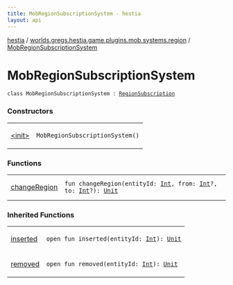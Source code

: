 ```yaml
---
title: MobRegionSubscriptionSystem - hestia
layout: api
---
```


<div class='api-docs-breadcrumbs'><a href="../../index.html">hestia</a> / <a href="../index.html">worlds.gregs.hestia.game.plugins.mob.systems.region</a> / <a href="./index.html">MobRegionSubscriptionSystem</a></div>

# MobRegionSubscriptionSystem

<div class="signature"><code><span class="keyword">class </span><span class="identifier">MobRegionSubscriptionSystem</span>&nbsp;<span class="symbol">:</span>&nbsp;<a href="../../worlds.gregs.hestia.game.api.movement/-region-subscription/index.html"><span class="identifier">RegionSubscription</span></a></code></div>

### Constructors

<table class="api-docs-table">
<tbody>
<tr>
<td markdown="1">

<a href="-init-.html">&lt;init&gt;</a>


</td>
<td markdown="1">
<div class="signature"><code><span class="identifier">MobRegionSubscriptionSystem</span><span class="symbol">(</span><span class="symbol">)</span></code></div>

</td>
</tr>
</tbody>
</table>

### Functions

<table class="api-docs-table">
<tbody>
<tr>
<td markdown="1">

<a href="change-region.html">changeRegion</a>


</td>
<td markdown="1">
<div class="signature"><code><span class="keyword">fun </span><span class="identifier">changeRegion</span><span class="symbol">(</span><span class="parameterName" id="worlds.gregs.hestia.game.plugins.mob.systems.region.MobRegionSubscriptionSystem$changeRegion(kotlin.Int, kotlin.Int, kotlin.Int)/entityId">entityId</span><span class="symbol">:</span>&nbsp;<a href="https://kotlinlang.org/api/latest/jvm/stdlib/kotlin/-int/index.html"><span class="identifier">Int</span></a><span class="symbol">, </span><span class="parameterName" id="worlds.gregs.hestia.game.plugins.mob.systems.region.MobRegionSubscriptionSystem$changeRegion(kotlin.Int, kotlin.Int, kotlin.Int)/from">from</span><span class="symbol">:</span>&nbsp;<a href="https://kotlinlang.org/api/latest/jvm/stdlib/kotlin/-int/index.html"><span class="identifier">Int</span></a><span class="symbol">?</span><span class="symbol">, </span><span class="parameterName" id="worlds.gregs.hestia.game.plugins.mob.systems.region.MobRegionSubscriptionSystem$changeRegion(kotlin.Int, kotlin.Int, kotlin.Int)/to">to</span><span class="symbol">:</span>&nbsp;<a href="https://kotlinlang.org/api/latest/jvm/stdlib/kotlin/-int/index.html"><span class="identifier">Int</span></a><span class="symbol">?</span><span class="symbol">)</span><span class="symbol">: </span><a href="https://kotlinlang.org/api/latest/jvm/stdlib/kotlin/-unit/index.html"><span class="identifier">Unit</span></a></code></div>

</td>
</tr>
</tbody>
</table>

### Inherited Functions

<table class="api-docs-table">
<tbody>
<tr>
<td markdown="1">

<a href="../../worlds.gregs.hestia.game.api.movement/-region-subscription/inserted.html">inserted</a>


</td>
<td markdown="1">
<div class="signature"><code><span class="keyword">open</span> <span class="keyword">fun </span><span class="identifier">inserted</span><span class="symbol">(</span><span class="parameterName" id="worlds.gregs.hestia.game.api.movement.RegionSubscription$inserted(kotlin.Int)/entityId">entityId</span><span class="symbol">:</span>&nbsp;<a href="https://kotlinlang.org/api/latest/jvm/stdlib/kotlin/-int/index.html"><span class="identifier">Int</span></a><span class="symbol">)</span><span class="symbol">: </span><a href="https://kotlinlang.org/api/latest/jvm/stdlib/kotlin/-unit/index.html"><span class="identifier">Unit</span></a></code></div>

</td>
</tr>
<tr>
<td markdown="1">

<a href="../../worlds.gregs.hestia.game.api.movement/-region-subscription/removed.html">removed</a>


</td>
<td markdown="1">
<div class="signature"><code><span class="keyword">open</span> <span class="keyword">fun </span><span class="identifier">removed</span><span class="symbol">(</span><span class="parameterName" id="worlds.gregs.hestia.game.api.movement.RegionSubscription$removed(kotlin.Int)/entityId">entityId</span><span class="symbol">:</span>&nbsp;<a href="https://kotlinlang.org/api/latest/jvm/stdlib/kotlin/-int/index.html"><span class="identifier">Int</span></a><span class="symbol">)</span><span class="symbol">: </span><a href="https://kotlinlang.org/api/latest/jvm/stdlib/kotlin/-unit/index.html"><span class="identifier">Unit</span></a></code></div>

</td>
</tr>
</tbody>
</table>
